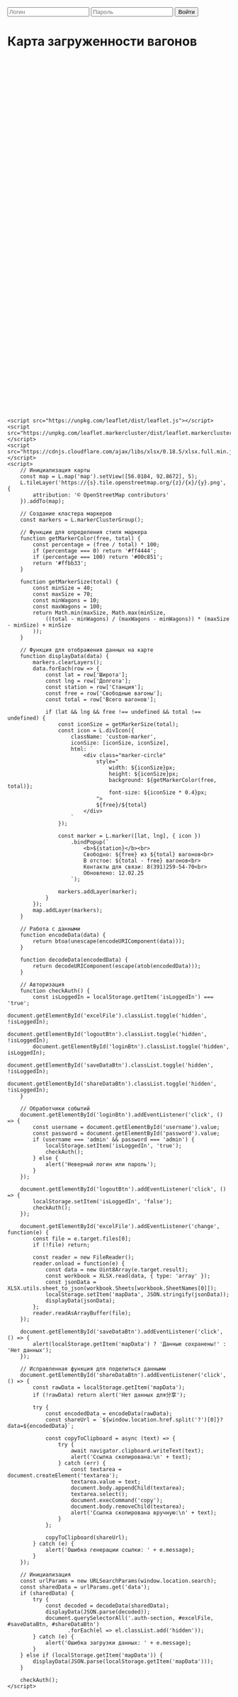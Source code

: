 <!DOCTYPE html>
<html lang="ru">
<head>
    <meta charset="UTF-8">
    <meta name="viewport" content="width=device-width, initial-scale=1.0">
    <title>Карта загруженности путей необщего пользования на Красноярской железной дороге</title>
    <link rel="stylesheet" href="https://unpkg.com/leaflet/dist/leaflet.css" />
    <link rel="stylesheet" href="https://unpkg.com/leaflet.markercluster/dist/MarkerCluster.css" />
    <link rel="stylesheet" href="https://unpkg.com/leaflet.markercluster/dist/MarkerCluster.Default.css" />
    <style>
        #map {
            height: 800px;
        }
        .custom-marker {
            background: transparent;
            border: none;
        }
        .marker-circle {
            border-radius: 50%;
            display: flex;
            align-items: center;
            justify-content: center;
            color: black;
            font-weight: bold;
            font-family: Arial;
            box-shadow: 0 2px 5px rgba(0,0,0,0.3);
        }
        .auth-section {
            margin-bottom: 20px;
        }
        .hidden {
            display: none;
        }
    </style>
</head>
<body>
    <div class="auth-section">
        <input type="text" id="username" placeholder="Логин">
        <input type="password" id="password" placeholder="Пароль">
        <button id="loginBtn">Войти</button>
        <button id="logoutBtn" class="hidden">Выйти</button>
    </div>
    <h1>Карта загруженности вагонов</h1>
    <input type="file" id="excelFile" accept=".xlsx, .xls" class="hidden">
    <button id="saveDataBtn" class="hidden">Сохранить данные</button>
    <button id="shareDataBtn" class="hidden">Поделиться данными</button>
    <div id="map"></div>

    <script src="https://unpkg.com/leaflet/dist/leaflet.js"></script>
    <script src="https://unpkg.com/leaflet.markercluster/dist/leaflet.markercluster.js"></script>
    <script src="https://cdnjs.cloudflare.com/ajax/libs/xlsx/0.18.5/xlsx.full.min.js"></script>
    <script>
        // Инициализация карты
        const map = L.map('map').setView([56.0184, 92.8672], 5);
        L.tileLayer('https://{s}.tile.openstreetmap.org/{z}/{x}/{y}.png', {
            attribution: '© OpenStreetMap contributors'
        }).addTo(map);

        // Создание кластера маркеров
        const markers = L.markerClusterGroup();

        // Функции для определения стиля маркера
        function getMarkerColor(free, total) {
            const percentage = (free / total) * 100;
            if (percentage === 0) return '#ff4444';
            if (percentage === 100) return '#00c851';
            return '#ffbb33';
        }

        function getMarkerSize(total) {
            const minSize = 40;
            const maxSize = 70;
            const minWagons = 10;
            const maxWagons = 100;
            return Math.min(maxSize, Math.max(minSize, 
                ((total - minWagons) / (maxWagons - minWagons)) * (maxSize - minSize) + minSize
            ));
        }

        // Функция для отображения данных на карте
        function displayData(data) {
            markers.clearLayers();
            data.forEach(row => {
                const lat = row['Широта'];
                const lng = row['Долгота'];
                const station = row['Станция'];
                const free = row['Свободные вагоны'];
                const total = row['Всего вагонов'];

                if (lat && lng && free !== undefined && total !== undefined) {
                    const iconSize = getMarkerSize(total);
                    const icon = L.divIcon({
                        className: 'custom-marker',
                        iconSize: [iconSize, iconSize],
                        html: `
                            <div class="marker-circle" 
                                style="
                                    width: ${iconSize}px;
                                    height: ${iconSize}px;
                                    background: ${getMarkerColor(free, total)};
                                    font-size: ${iconSize * 0.4}px;
                                ">
                                ${free}/${total}
                            </div>
                        `
                    });

                    const marker = L.marker([lat, lng], { icon })
                        .bindPopup(`
                            <b>${station}</b><br>
                            Свободно: ${free} из ${total} вагонов<br>
                            В отстое: ${total - free} вагонов<br>
                            Контакты для связи: 8(391)259-54-70<br>
                            Обновлено: 12.02.25
                        `);

                    markers.addLayer(marker);
                }
            });
            map.addLayer(markers);
        }

        // Работа с данными
        function encodeData(data) {
            return btoa(unescape(encodeURIComponent(data)));
        }

        function decodeData(encodedData) {
            return decodeURIComponent(escape(atob(encodedData)));
        }

        // Авторизация
        function checkAuth() {
            const isLoggedIn = localStorage.getItem('isLoggedIn') === 'true';
            document.getElementById('excelFile').classList.toggle('hidden', !isLoggedIn);
            document.getElementById('logoutBtn').classList.toggle('hidden', !isLoggedIn);
            document.getElementById('loginBtn').classList.toggle('hidden', isLoggedIn);
            document.getElementById('saveDataBtn').classList.toggle('hidden', !isLoggedIn);
            document.getElementById('shareDataBtn').classList.toggle('hidden', !isLoggedIn);
        }

        // Обработчики событий
        document.getElementById('loginBtn').addEventListener('click', () => {
            const username = document.getElementById('username').value;
            const password = document.getElementById('password').value;
            if (username === 'admin' && password === 'admin') {
                localStorage.setItem('isLoggedIn', 'true');
                checkAuth();
            } else {
                alert('Неверный логин или пароль');
            }
        });

        document.getElementById('logoutBtn').addEventListener('click', () => {
            localStorage.setItem('isLoggedIn', 'false');
            checkAuth();
        });

        document.getElementById('excelFile').addEventListener('change', function(e) {
            const file = e.target.files[0];
            if (!file) return;

            const reader = new FileReader();
            reader.onload = function(e) {
                const data = new Uint8Array(e.target.result);
                const workbook = XLSX.read(data, { type: 'array' });
                const jsonData = XLSX.utils.sheet_to_json(workbook.Sheets[workbook.SheetNames[0]]);
                localStorage.setItem('mapData', JSON.stringify(jsonData));
                displayData(jsonData);
            };
            reader.readAsArrayBuffer(file);
        });

        document.getElementById('saveDataBtn').addEventListener('click', () => {
            alert(localStorage.getItem('mapData') ? 'Данные сохранены!' : 'Нет данных');
        });

        // Исправленная функция для поделиться данными
        document.getElementById('shareDataBtn').addEventListener('click', () => {
            const rawData = localStorage.getItem('mapData');
            if (!rawData) return alert('Нет данных для分享');

            try {
                const encodedData = encodeData(rawData);
                const shareUrl = `${window.location.href.split('?')[0]}?data=${encodedData}`;
                
                const copyToClipboard = async (text) => {
                    try {
                        await navigator.clipboard.writeText(text);
                        alert('Ссылка скопирована:\n' + text);
                    } catch (err) {
                        const textarea = document.createElement('textarea');
                        textarea.value = text;
                        document.body.appendChild(textarea);
                        textarea.select();
                        document.execCommand('copy');
                        document.body.removeChild(textarea);
                        alert('Ссылка скопирована вручную:\n' + text);
                    }
                };

                copyToClipboard(shareUrl);
            } catch (e) {
                alert('Ошибка генерации ссылки: ' + e.message);
            }
        });

        // Инициализация
        const urlParams = new URLSearchParams(window.location.search);
        const sharedData = urlParams.get('data');
        if (sharedData) {
            try {
                const decoded = decodeData(sharedData);
                displayData(JSON.parse(decoded));
                document.querySelectorAll('.auth-section, #excelFile, #saveDataBtn, #shareDataBtn')
                       .forEach(el => el.classList.add('hidden'));
            } catch (e) {
                alert('Ошибка загрузки данных: ' + e.message);
            }
        } else if (localStorage.getItem('mapData')) {
            displayData(JSON.parse(localStorage.getItem('mapData')));
        }

        checkAuth();
    </script>
</body>
</html>
